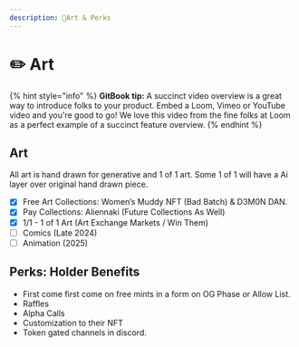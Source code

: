 ```yaml
---
description: 🥤Art & Perks
---
```


# ✏️ Art

{% hint style="info" %}
**GitBook tip:** A succinct video overview is a great way to introduce folks to your product. Embed a Loom, Vimeo or YouTube video and you're good to go! We love this video from the fine folks at Loom as a perfect example of a succinct feature overview.
{% endhint %}

## Art

All art is hand drawn for generative and 1 of 1 art. Some 1 of 1 will have a Ai layer over original hand drawn piece.

* [x] Free Art Collections: Women’s Muddy NFT (Bad Batch) & D3M0N DAN.
* [x] Pay Collections: Aliennaki (Future Collections As Well)
* [x] 1/1 - 1 of 1 Art (Art Exchange Markets / Win Them)
* [ ] Comics (Late 2024)
* [ ] Animation (2025)

## Perks: Holder Benefits&#x20;

* First come first come on free mints in a form on OG Phase or Allow List.
* Raffles
* Alpha Calls&#x20;
* Customization to their NFT&#x20;
* Token gated channels in discord.                      &#x20;
